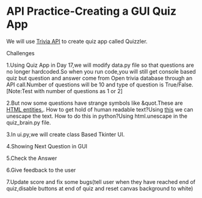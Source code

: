 # API Practice-Creating a GUI Quiz App

We will use [Trivia API](https://opentdb.com/) to create quiz app called Quizzler.

Challenges

1.Using Quiz App in Day 17,we will modify data.py file so that questions are no longer hardcoded.So when you run code,you will still get console based quiz but question and answer come from Open trivia database through an API call.Number of questions will be 10 and type of question is True/False.[Note:Test with number of questions as 1 or 2]

2.But now some questions have strange symbols like &quot.These are [HTML entities.](https://www.w3schools.com/html/html_entities.asp).
How to get hold of human readable text?Using [this](https://www.freeformatter.com/html-escape.html) we can unescape the text.
How to do this in python?Using html.unescape in the quiz_brain.py file.

3.In ui.py,we will create class Based Tkinter UI.

4.Showing Next Question in GUI

5.Check the Answer

6.Give feedback to the user

7.Update score and fix some bugs(tell user when they have reached end of quiz,disable buttons at end of quiz and reset canvas background to white)



